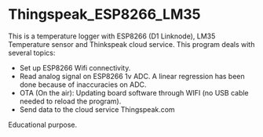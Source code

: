 # Thingspeak_ESP8266_LM35

This is a temperature logger with ESP8266 (D1 Linknode), LM35 Temperature sensor and Thinkspeak cloud service.
This program deals with several topics:
- Set up ESP8266 Wifi connectivity.
- Read analog signal on ESP8266 1v ADC. A linear regression has been done because of inaccuracies on ADC.
- OTA (On the air): Updating board software through WIFI (no USB cable needed to reload the program).
- Send data to the cloud service Thingspeak.com 

Educational purpose.
